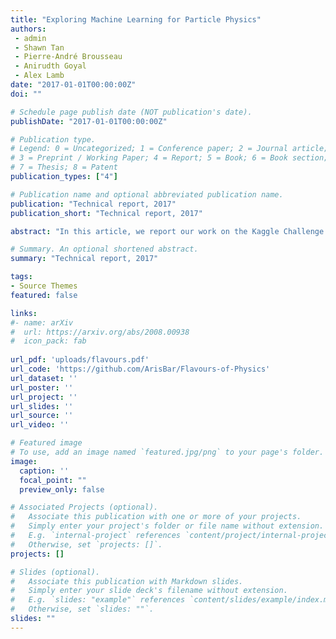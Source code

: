 ```yaml
---
title: "Exploring Machine Learning for Particle Physics"
authors:
 - admin
 - Shawn Tan
 - Pierre-André Brousseau
 - Anirudth Goyal
 - Alex Lamb
date: "2017-01-01T00:00:00Z"
doi: ""

# Schedule page publish date (NOT publication's date).
publishDate: "2017-01-01T00:00:00Z"

# Publication type.
# Legend: 0 = Uncategorized; 1 = Conference paper; 2 = Journal article;
# 3 = Preprint / Working Paper; 4 = Report; 5 = Book; 6 = Book section;
# 7 = Thesis; 8 = Patent
publication_types: ["4"]

# Publication name and optional abbreviated publication name.
publication: "Technical report, 2017"
publication_short: "Technical report, 2017"

abstract: "In this article, we report our work on the Kaggle Challenge: Flavours of Physics (2016). The main goal of this challenge is to develop powerful classifiers for the detection of \"new physics\"  -- specifically,  violation the lepton flavour conservation guaranteed by the standard model -- in the Large Hadron Collider (LHC).  We build several models for the challenge, which include boosted decision trees and neural networks, and report our findings on their performance. We include a cautionary tale of how the use of some specific features of the data can dramatically impact  the physical relevance of the results."

# Summary. An optional shortened abstract.
summary: "Technical report, 2017"

tags:
- Source Themes
featured: false

links:
#- name: arXiv
#  url: https://arxiv.org/abs/2008.00938
#  icon_pack: fab
  
url_pdf: 'uploads/flavours.pdf'
url_code: 'https://github.com/ArisBar/Flavours-of-Physics'
url_dataset: ''
url_poster: ''
url_project: ''
url_slides: ''
url_source: ''
url_video: ''

# Featured image
# To use, add an image named `featured.jpg/png` to your page's folder. 
image:
  caption: ''
  focal_point: ""
  preview_only: false

# Associated Projects (optional).
#   Associate this publication with one or more of your projects.
#   Simply enter your project's folder or file name without extension.
#   E.g. `internal-project` references `content/project/internal-project/index.md`.
#   Otherwise, set `projects: []`.
projects: []

# Slides (optional).
#   Associate this publication with Markdown slides.
#   Simply enter your slide deck's filename without extension.
#   E.g. `slides: "example"` references `content/slides/example/index.md`.
#   Otherwise, set `slides: ""`.
slides: ""
---
```


